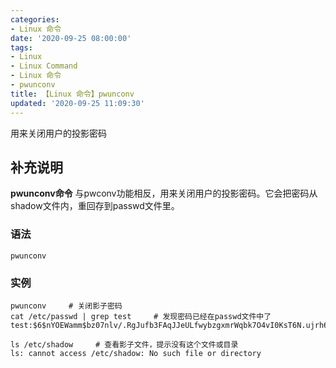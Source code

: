 ```yaml
---
categories:
- Linux 命令
date: '2020-09-25 08:00:00'
tags:
- Linux
- Linux Command
- Linux 命令
- pwunconv
title: 【Linux 命令】pwunconv
updated: '2020-09-25 11:09:30'
---
```


用来关闭用户的投影密码

## 补充说明

**pwunconv命令** 与pwconv功能相反，用来关闭用户的投影密码。它会把密码从shadow文件内，重回存到passwd文件里。

###  语法

```shell
pwunconv
```

###  实例

```shell
pwunconv     # 关闭影子密码
cat /etc/passwd | grep test     # 发现密码已经在passwd文件中了
test:$6$nYOEWamm$bz07nlv/.RgJufb3FAqJJeULfwybzgxmrWqbk7O4vI0KsT6N.ujrh6dDIUcAJdfjksyuyAFDPIngZeD3cgcf.0:3001:3001::/home/test:/bin/sh

ls /etc/shadow     # 查看影子文件，提示没有这个文件或目录
ls: cannot access /etc/shadow: No such file or directory
```


<!-- Linux命令行搜索引擎：https://jaywcjlove.github.io/linux-command/ -->